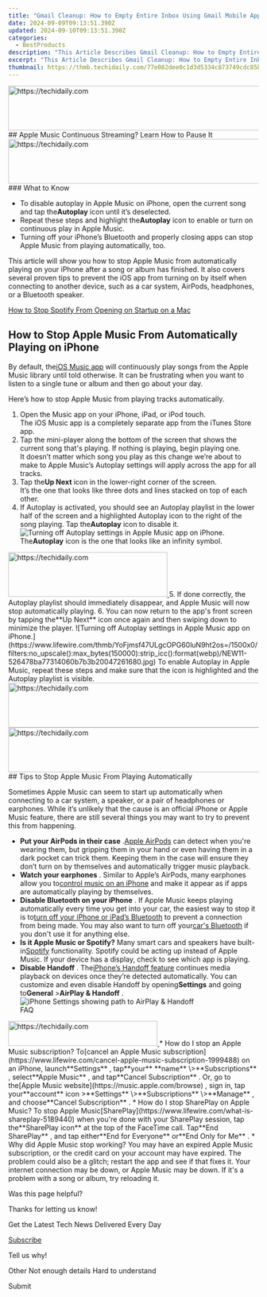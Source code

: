 ```yaml
---
title: "Gmail Cleanup: How to Empty Entire Inbox Using Gmail Mobile Application"
date: 2024-09-09T09:13:51.390Z
updated: 2024-09-10T09:13:51.390Z
categories:
  - BestProducts
description: "This Article Describes Gmail Cleanup: How to Empty Entire Inbox Using Gmail Mobile Application"
excerpt: "This Article Describes Gmail Cleanup: How to Empty Entire Inbox Using Gmail Mobile Application"
thumbnail: https://thmb.techidaily.com/77e082dee0c1d3d5334c873749cdc85b7f4282a5c68bf8d7b3fdd304d8146b2a.jpg
---
```


<!-- affiliate ads begin -->
<a href="https://appsumo.8odi.net/c/5597632/2129741/7443" target="_top" id="2129741">
  <img src="//a.impactradius-go.com/display-ad/7443-2129741" border="0" alt="https://techidaily.com" width="728" height="90"/>
</a>
<img height="0" width="0" src="https://appsumo.8odi.net/i/5597632/2129741/7443" style="position:absolute;visibility:hidden;" border="0" />
<!-- affiliate ads end -->
## Apple Music Continuous Streaming? Learn How to Pause It
<!-- affiliate ads begin -->
<a href="https://appsumo.8odi.net/c/5597632/2130890/7443" target="_top" id="2130890">
  <img src="//a.impactradius-go.com/display-ad/7443-2130890" border="0" alt="https://techidaily.com" width="728" height="90"/>
</a>
<img height="0" width="0" src="https://appsumo.8odi.net/i/5597632/2130890/7443" style="position:absolute;visibility:hidden;" border="0" />
<!-- affiliate ads end -->
### What to Know

* To disable autoplay in Apple Music on iPhone, open the current song and tap the**Autoplay** icon until it’s deselected.
* Repeat these steps and highlight the**Autoplay** icon to enable or turn on continuous play in Apple Music.
* Turning off your iPhone’s Bluetooth and properly closing apps can stop Apple Music from playing automatically, too.

 This article will show you how to stop Apple Music from automatically playing on your iPhone after a song or album has finished. It also covers several proven tips to prevent the iOS app from turning on by itself when connecting to another device, such as a car system, AirPods, headphones, or a Bluetooth speaker.  

[How to Stop Spotify From Opening on Startup on a Mac](https://www.lifewire.com/stop-spotify-from-opening-on-startup-on-a-mac-5209503)

## How to Stop Apple Music From Automatically Playing on iPhone

 By default, the[iOS Music app](https://www.lifewire.com/apple-music-on-ios-4684678) will continuously play songs from the Apple Music library until told otherwise. It can be frustrating when you want to listen to a single tune or album and then go about your day.

 Here’s how to stop Apple Music from playing tracks automatically.

1. Open the Music app on your iPhone, iPad, or iPod touch.  
 The iOS Music app is a completely separate app from the iTunes Store app.
2. Tap the mini-player along the bottom of the screen that shows the current song that's playing. If nothing is playing, begin playing one.  
 It doesn’t matter which song you play as this change we’re about to make to Apple Music’s Autoplay settings will apply across the app for all tracks.
3. Tap the**Up Next** icon in the lower-right corner of the screen.  
 It’s the one that looks like three dots and lines stacked on top of each other.
4. If Autoplay is activated, you should see an Autoplay playlist in the lower half of the screen and a highlighted Autoplay icon to the right of the song playing. Tap the**Autoplay** icon to disable it.  
![Turning off Autoplay settings in Apple Music app on iPhone.](https://www.lifewire.com/thmb/5RZwYhTcpXjS0K1VBHG9SGvcj9Y=/1500x0/filters:no_upscale():max_bytes(150000):strip_icc():format(webp)/NEW10-d805952bf4c34b1bbaef6067467b8299.jpg)  
 The**Autoplay** icon is the one that looks like an infinity symbol.
<!-- affiliate ads begin -->
<a href="https://aligracehair.sjv.io/c/5597632/2135415/19272" target="_top" id="2135415">
  <img src="//a.impactradius-go.com/display-ad/19272-2135415" border="0" alt="https://techidaily.com" width="320" height="90"/>
</a>
<img height="0" width="0" src="https://aligracehair.sjv.io/i/5597632/2135415/19272" style="position:absolute;visibility:hidden;" border="0" />
<!-- affiliate ads end -->
5. If done correctly, the Autoplay playlist should immediately disappear, and Apple Music will now stop automatically playing.
6. You can now return to the app's front screen by tapping the**Up Next** icon once again and then swiping down to minimize the player.  
![Turning off Autoplay settings in Apple Music app on iPhone.](https://www.lifewire.com/thmb/YoFjmsf47ULgcOPG60luN9ht2os=/1500x0/filters:no_upscale():max_bytes(150000):strip_icc():format(webp)/NEW11-526478ba77314060b7b3b20047261680.jpg)  
 To enable Autoplay in Apple Music, repeat these steps and make sure that the icon is highlighted and the Autoplay playlist is visible.  
<!-- affiliate ads begin -->
<a href="https://bluettiit.sjv.io/c/5597632/2114265/17093" target="_top" id="2114265">
  <img src="//a.impactradius-go.com/display-ad/17093-2114265" border="0" alt="https://techidaily.com" width="728" height="90"/>
</a>
<img height="0" width="0" src="https://bluettiit.sjv.io/i/5597632/2114265/17093" style="position:absolute;visibility:hidden;" border="0" />
<!-- affiliate ads end -->

<!-- affiliate ads begin -->
<a href="https://ephamedtechinc.pxf.io/c/5597632/2136625/26400" target="_top" id="2136625">
  <img src="//a.impactradius-go.com/display-ad/26400-2136625" border="0" alt="https://techidaily.com" width="728" height="90"/>
</a>
<img height="0" width="0" src="https://ephamedtechinc.pxf.io/i/5597632/2136625/26400" style="position:absolute;visibility:hidden;" border="0" />
<!-- affiliate ads end -->
## Tips to Stop Apple Music From Playing Automatically  

 Sometimes Apple Music can seem to start up automatically when connecting to a car system, a speaker, or a pair of headphones or earphones. While it’s unlikely that the cause is an official iPhone or Apple Music feature, there are still several things you may want to try to prevent this from happening.  

* **Put your AirPods in their case** .[Apple AirPods](https://www.lifewire.com/what-are-airpods-4766801) can detect when you're wearing them, but gripping them in your hand or even having them in a dark pocket can trick them. Keeping them in the case will ensure they don’t turn on by themselves and automatically trigger music playback.  
* **Watch your earphones** . Similar to Apple’s AirPods, many earphones allow you to[control music on an iPhone](https://www.lifewire.com/use-remote-button-on-your-iphone-headphones-to-control-music-2438265) and make it appear as if apps are automatically playing by themselves.  
* **Disable Bluetooth on your iPhone** . If Apple Music keeps playing automatically every time you get into your car, the easiest way to stop it is to[turn off your iPhone or iPad’s Bluetooth](https://www.lifewire.com/how-to-turn-off-bluetooth-on-phones-4171879) to prevent a connection from being made. You may also want to turn off your[car's Bluetooth](https://www.lifewire.com/bluetooth-car-stereo-basics-534558) if you don't use it for anything else.  
* **Is it Apple Music or Spotify?** Many smart cars and speakers have built-in[Spotify](https://www.lifewire.com/what-is-spotify-4685829) functionality. Spotify could be acting up instead of Apple Music. If your device has a display, check to see which app is playing.  
* **Disable Handoff** . The[iPhone’s Handoff feature](https://www.lifewire.com/everything-you-need-to-know-about-handoff-4079966) continues media playback on devices once they’re detected automatically. You can customize and even disable Handoff by opening**Settings** and going to**General** \>**AirPlay & Handoff** .  
![iPhone Settings showing path to AirPlay & Handoff](https://www.lifewire.com/thmb/-G0RK2zIvlOyL5-54T1esisg2Ws=/1500x0/filters:no_upscale():max_bytes(150000):strip_icc():format(webp)/002-stop-apple-music-from-automatically-playing-5119158-a00b00cf58384f85a4071b2272798f2c.jpg)  
 FAQ  
<!-- affiliate ads begin -->
<a href="https://25home.pxf.io/c/5597632/2123474/16836" target="_top" id="2123474">
  <img src="//a.impactradius-go.com/display-ad/16836-2123474" border="0" alt="https://techidaily.com" width="300" height="50"/>
</a>
<img height="0" width="0" src="https://25home.pxf.io/i/5597632/2123474/16836" style="position:absolute;visibility:hidden;" border="0" />
<!-- affiliate ads end -->
* How do I stop an Apple Music subscription?  
    To[cancel an Apple Music subscription](https://www.lifewire.com/cancel-apple-music-subscription-1999488) on an iPhone, launch**Settings** , tap**your** **name** \>**Subscriptions** , select**Apple Music** , and tap**Cancel Subscription** . Or, go to the[Apple Music website](https://music.apple.com/browse) , sign in, tap your**account** icon >**Settings** \>**Subscriptions** \>**Manage** , and choose**Cancel Subscription** .  
* How do I stop SharePlay on Apple Music?  
    To stop Apple Music[SharePlay](https://www.lifewire.com/what-is-shareplay-5189440) when you're done with your SharePlay session, tap the**SharePlay icon** at the top of the FaceTime call. Tap**End SharePlay** , and tap either**End for Everyone** or**End Only for Me** .  
* Why did Apple Music stop working?  
    You may have an expired Apple Music subscription, or the credit card on your account may have expired. The problem could also be a glitch; restart the app and see if that fixes it. Your internet connection may be down, or Apple Music may be down. If it's a problem with a song or album, try reloading it.

Was this page helpful?

Thanks for letting us know!

 Get the Latest Tech News Delivered Every Day

[Subscribe](https://www.lifewire.com/#)

Tell us why!

 Other  Not enough details  Hard to understand

 Submit

<ins class="adsbygoogle"
     style="display:block"
     data-ad-format="autorelaxed"
     data-ad-client="ca-pub-7571918770474297"
     data-ad-slot="1223367746"></ins>



<ins class="adsbygoogle"
     style="display:block"
     data-ad-client="ca-pub-7571918770474297"
     data-ad-slot="8358498916"
     data-ad-format="auto"
     data-full-width-responsive="true"></ins>


